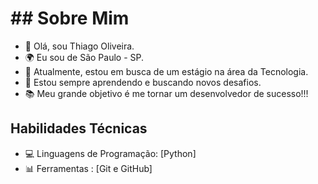# ## Sobre Mim

- 👋 Olá, sou Thiago Oliveira.
- 🌍 Eu sou de São Paulo - SP.
- 💼 Atualmente, estou em busca de um estágio na área da Tecnologia.
- 🌱 Estou sempre aprendendo e buscando novos desafios.
- 📚 Meu grande objetivo é me tornar um desenvolvedor de sucesso!!!

## Habilidades Técnicas

- 💻 Linguagens de Programação: [Python] 
- 📊 Ferramentas : [Git e GitHub]

<!---
thiago-oliveira225/thiago-oliveira225 is a ✨ special ✨ repository because its `README.md` (this file) appears on your GitHub profile.
You can click the Preview link to take a look at your changes.
--->
